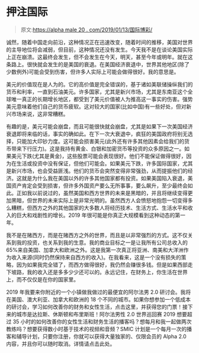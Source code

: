 # 押注国际

> 原文:[https://alpha male 20 . com/2019/01/13/国际博彩/](https://alphamale20.com/2019/01/13/betting-on-international/)

诚然，随着中国走向前沿，这种情况正在迅速改变，随着时间的推移，美国对世界的主导地位将会减弱，但目前，这种情况还没有发生。今天我不是在谈论美国实际上正在崩溃。这最终会发生，但不会发生在今天，明天，甚至今年或明年。就在这条路上。很快就会发生的是美国的衰退。在美国经济衰退中，世界其他地区(除了少数例外)可能会受到伤害，但许多人实际上可能会做得很好。我的意思是。

美元的价值现在是人为的。它的高价值是完全错误的，基于诸如美联储操纵我们的货币和利率，一直到石油美元。许多国家，尤其是新兴市场，尤其是东南亚这个全球唯一真正的长期增长地区，都受到了美元价值被人为推高这一事实的伤害。强势美元意味着他们自己的货币疲软。这对较大的国家(比如中国)有一些好处，但对新兴市场来说，这非常糟糕。

有趣的是，美元可能会崩盘，而且可能很快就会崩盘，尤其是如果下一次美国经济衰退即将来临的话，事实的确如此。在下一次大衰退中，疯狂的美国政府将别无选择，只能加大印钞力度。这可能会损害美元(此外还有许多其他因素会给我们的货币带来下行压力)。这是我持有黄金、白银和加密货币等投资的众多原因之一。如果美元下跌(尤其是黄金)，这些股票可能会表现很好。他们不能保证做得很好，因为在生活或投资中没有保证，但他们可能会。如果美元下跌，许多国际国家，尤其是新兴市场，也会受益匪浅。他们的货币会突然变得非常强劲，从而提振他们的经济。这就是为什么我在美国以外的许多其他国家都有投资。如果美国陷入衰退，美国资产肯定会受到损害，但许多外国资产要么无所事事，要么飙升，至少最终会如此。正如我以前说过的，虽然美国和西方世界的未来是黑暗的，并且将继续变得更加黑暗，但世界的未来实际上是非常光明的。虽然西方人会愤怒地抱怨一切变得多么糟糕，但西方之外的其他国家的大多数人将经历技术、生活方式、生活水平和收入的巨大和戏剧性的增长。2019 年很可能是你真正大规模看到这种动态的第一年。

我不是在赌西方，而是在赌西方之外的世界，而且是以非常强烈的方式。这不仅关系到我的投资，也关系到我的生意。我的商业目标之一是让我所有公司总收入的 65%来自美国、加拿大和欧洲之外。这是我第一次真正将亚洲、南美和大洋洲作为收入来源(同时仍然保持来自西方的收入)。在我看来，这是一个没有损失的策略，因为如果我完全错了，而西方做得很好，我仍然会赚很多钱。但是如果西部走下坡路，我的收入还是多多少少还可以的。永远记住，在财务上，你生活在世界上，而不仅仅是在你的国家里。

2019 年我要来你附近的一个小镇做我做过的最便宜的阿尔法男 2.0 研讨会。我将在美国、澳大利亚、加拿大和欧洲的 18 个不同的城市。如果你想参加一个低成本的研讨会，学习如何改善你的财务和女性生活，点击这里，并获得您的门票！接下来的城市是达拉斯、休斯顿和布里斯班！阿尔法男性 2.0 世界巡回赛 2019 想要超过 35 小时的如何改善你的女性生活和财务生活的播客吗？想每月和我一起做两次教练吗？想要获得数小时基于技术的视频和音频？SMIC 计划是一个每月一次的播客和辅导计划，只要你注册，你就可以获得大量独家的、仅限会员的 Alpha 2.0 内容，并且你可以随时取消。详情请点击此处。